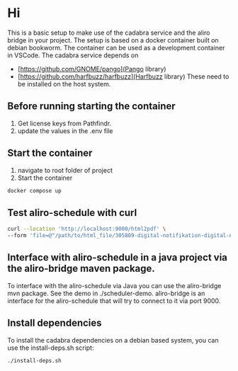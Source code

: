 # Hi

This is a basic setup to make use of the cadabra service and the aliro bridge in your project. 
The setup is based on a docker container built on debian bookworm.
The container can be used as a development container in VSCode.
The cadabra service depends on
- [https://github.com/GNOME/pango](Pango library)
- [https://github.com/harfbuzz/harfbuzz](Harfbuzz library)
These need to be installed on the host system.


## Before running starting the container
1. Get license keys from Pathfindr.
1.  update the values in the .env file 

## Start the container
1. navigate to root folder of project
2. Start the container
```bash
docker compose up
```
## Test aliro-schedule with curl
```bash
curl --location 'http://localhost:9000/html2pdf' \
--form 'file=@"/path/to/html_file/305809-digital-notifikation-digital-notifikation.html"' --output /output/path/output.pdf
```

## Interface with aliro-schedule in a java project via the aliro-bridge maven package.
To interface with the aliro-schedule via Java you can use the aliro-bridge mvn package. See the demo in ./scheduler-demo. 
aliro-bridge is an interface for the aliro-schedule that will try to connect to it via port 9000.


## Install dependencies
To install the cadabra dependencies on a debian based system, you can use the install-deps.sh script:
```bash
./install-deps.sh
```
